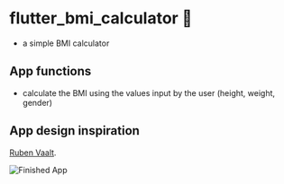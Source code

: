 
# flutter_bmi_calculator 💪
- a simple BMI calculator 

## App functions 
- calculate the BMI using the values input by the user (height, weight, gender) 

## App design inspiration 

[Ruben Vaalt](https://dribbble.com/shots/4585382-Simple-BMI-Calculator). 

![Finished App](https://github.com/londonappbrewery/Images/blob/master/bmi-calc-demo.gif)

